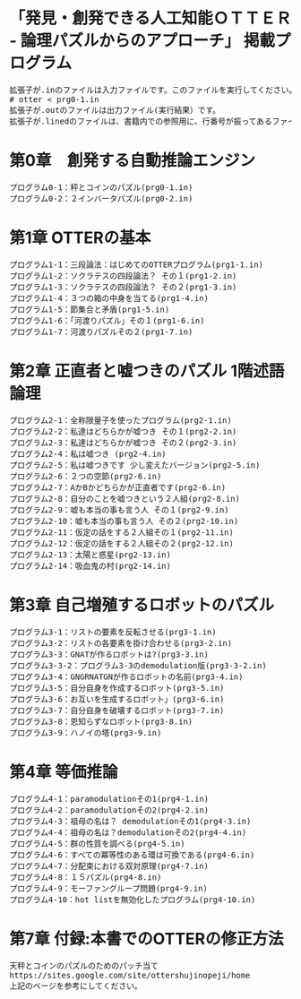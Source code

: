 # 「発見・創発できる人工知能ＯＴＴＥＲ - 論理パズルからのアプローチ」 掲載プログラム
<pre>
拡張子が.inのファイルは入力ファイルです。このファイルを実行してください。
# otter < prg0-1.in
拡張子が.outのファイルは出力ファイル(実行結果）です。
拡張子が.linedのファイルは、書籍内での参照用に、行番号が振ってあるファイルです（実行はできません）。
</pre>

# 第0章　創発する自動推論エンジン
<pre>
プログラム0-1：秤とコインのパズル(prg0-1.in)
プログラム0-2：２インバータパズル(prg0-2.in)
</pre>

# 第1章 OTTERの基本
<pre>
プログラム1-1：三段論法：はじめてのOTTERプログラム(prg1-1.in)
プログラム1-2：ソクラテスの四段論法？ その１(prg1-2.in)
プログラム1-3：ソクラテスの四段論法？ その２(prg1-3.in)
プログラム1-4：３つの箱の中身を当てる(prg1-4.in)
プログラム1-5：節集合と矛盾(prg1-5.in)
プログラム1-6：「河渡りパズル」その１(prg1-6.in)
プログラム1-7：河渡りパズルその２(prg1-7.in)
</pre>
# 第2章 正直者と嘘つきのパズル 1階述語論理
<pre>
プログラム2-1：全称限量子を使ったプログラム(prg2-1.in)
プログラム2-2：私達はどちらかが嘘つき その１(prg2-2.in)
プログラム2-3：私達はどちらかが嘘つき その２(prg2-3.in)
プログラム2-4：私は嘘つき (prg2-4.in)
プログラム2-5：私は嘘つきです 少し変えたバージョン(prg2-5.in)
プログラム2-6：２つの空節(prg2-6.in)
プログラム2-7：AかBかどちらかが正直者です(prg2-6.in)
プログラム2-8：自分のことを嘘つきという２人組(prg2-8.in)
プログラム2-9：嘘も本当の事も言う人 その１(prg2-9.in)
プログラム2-10：嘘も本当の事も言う人 その２(prg2-10.in)
プログラム2-11：仮定の話をする２人組その１(prg2-11.in)
プログラム2-12：仮定の話をする２人組その２(prg2-12.in)
プログラム2-13：太陽と惑星(prg2-13.in)
プログラム2-14：吸血鬼の村(prg2-14.in)
</pre>
# 第3章 自己増殖するロボットのパズル
<pre>
プログラム3-1：リストの要素を反転させる(prg3-1.in)
プログラム3-2：リストの各要素を掛け合わせる(prg3-2.in)
プログラム3-3：GNATが作るロボットは?(prg3-3.in)
プログラム3-3-2：プログラム3-3のdemodulation版(prg3-3-2.in)
プログラム3-4：GNGRNATGNが作るロボットの名前(prg3-4.in)
プログラム3-5：自分自身を作成するロボット(prg3-5.in)
プログラム3-6：お互いを生成するロボット」(prg3-6.in)
プログラム3-7：自分自身を破壊するロボット(prg3-7.in)
プログラム3-8：恩知らずなロボット(prg3-8.in)
プログラム3-9：ハノイの塔(prg3-9.in)
</pre>
# 第4章 等価推論
<pre>
プログラム4-1：paramodulationその1(prg4-1.in)
プログラム4-2：paramodulationその2(prg4-2.in)
プログラム4-3：祖母の名は？ demodulationその1(prg4-3.in)
プログラム4-4：祖母の名は？demodulationその2(prg4-4.in)
プログラム4-5：群の性質を調べる(prg4-5.in)
プログラム4-6：すべての冪等性のある環は可換である(prg4-6.in)
プログラム4-7：分配束における双対原理(prg4-7.in)
プログラム4-8：１５パズル(prg4-8.in)
プログラム4-9：モーファングループ問題(prg4-9.in)
プログラム4-10：hot listを無効化したプログラム(prg4-10.in)
</pre>

# 第7章 付録:本書でのOTTERの修正方法
<pre>
天秤とコインのパズルのためのパッチ当て
https://sites.google.com/site/ottershujinopeji/home
上記のページを参考にしてください。
</pre>
